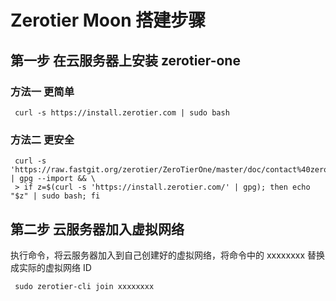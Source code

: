 # Zerotier Moon 搭建步骤

## 第一步 在云服务器上安装 zerotier-one

### 方法一 更简单

     curl -s https://install.zerotier.com | sudo bash

### 方法二 更安全

     curl -s 'https://raw.fastgit.org/zerotier/ZeroTierOne/master/doc/contact%40zerotier.com.gpg' | gpg --import && \
     > if z=$(curl -s 'https://install.zerotier.com/' | gpg); then echo "$z" | sudo bash; fi

## 第二步 云服务器加入虚拟网络

执行命令，将云服务器加入到自己创建好的虚拟网络，将命令中的 xxxxxxxx 替换成实际的虚拟网络 ID

     sudo zerotier-cli join xxxxxxxx
